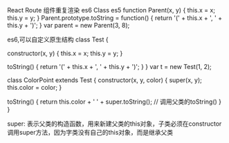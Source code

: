 React Route 组件重复渲染
es6 Class
es5
function Parent(x, y) {
  this.x = x;
  this.y = y;
}
Parent.prototype.toString = function() {
  return '(' + this.x + ', ' + this.y + ')';
}
var parent = new Parent(3, 8);

es6,可以自定义原生结构
class Test {
  <!-- constructor构造方法,类的默认方法，new一个实例时自动调用该方法，必须有constructor构造方法，如果没有定义会默认生成一个空的 -->
  constructor(x, y) {
    this.x = x;
    this.y = y;
  }

  toString() {
    return '(' + this.x + ', ' + this.y + ')';
  }
}
var t = new Test(1, 2);

class ColorPoint extends Test {
  constructor(x, y, color) {
    super(x, y);
    this.color = color;
  }

  toString() {
    return this.color + ' ' + super.toString(); // 调用父类的toString()
  }
}

super: 表示父类的构造函数，用来新建父类的this对象，子类必须在constructor调用super方法，因为字类没有自己的this对象，而是继承父类
